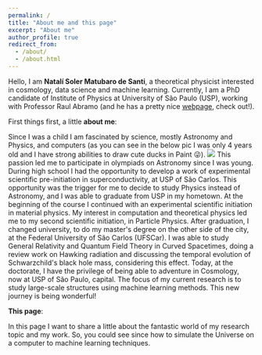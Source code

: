```yaml
---
permalink: /
title: "About me and this page"
excerpt: "About me"
author_profile: true
redirect_from: 
  - /about/
  - /about.html
---
```


Hello, I am **Natalí Soler Matubaro de Santi**, a theoretical physicist interested in cosmology, data science and machine learning. Currently, I am a PhD candidate of Institute of Physics at University of São Paulo (USP), working with Professor Raul Abramo (and he has a pretty nice [webpage](http://www.fma.if.usp.br/~abramo/Home.html), check out!).

First things first, a little **about me**:

Since I was a child I am fascinated by science, mostly Astronomy and Physics, and computers (as you can see in the below pic I was only 4 years old and I have strong abilities to draw cute ducks in Paint  :stuck_out_tongue_winking_eye:).
![](https://raw.githubusercontent.com/natalidesanti/natalidesanti.github.io/master/images/4years.png)
This passion led me to participate in olympiads on Astronomy since I was young. During high school I had the opportunity to develop a work of experimental scientific pre-initiation in superconductivity, at USP of São Carlos. This opportunity was the trigger for me to decide to study Physics instead of Astronomy, and I was able to graduate from USP in my hometown. At the beginning of the course I continued with an experimental scientific initiation in material physics. My interest in computation and theoretical physics led me to my second scientific initiation, in Particle Physics. After graduation, I changed university, to do my master's degree on the other side of the city, at the Federal University of São Carlos (UFSCar). I was able to study General Relativity and Quantum Field Theory in Curved Spacetimes, doing a review work on Hawking radiation and discussing the temporal evolution of Schwarzchild's black hole mass, considering this effect. Today, at the doctorate, I have the privilege of being able to adventure in Cosmology, now at USP of São Paulo, capital. The focus of my current research is to study large-scale structures using machine learning methods. This new journey is being wonderful!

**This page**:

In this page I want to share a little about the fantastic world of my research topic and my work. So, you could see since how to simulate the Universe on a computer to machine learning techniques.
